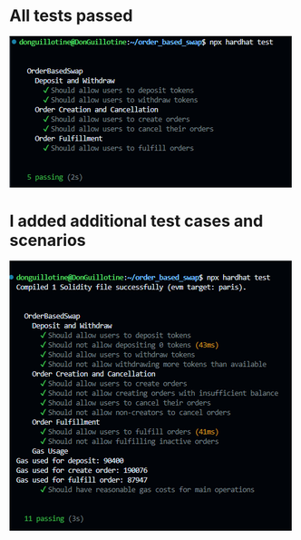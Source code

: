 # All tests passed

![alt text](image.png)

# I added additional test cases and scenarios

![alt text](image-1.png)